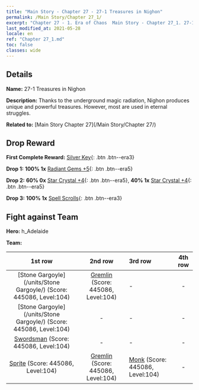 ```yaml
---
title: "Main Story - Chapter 27 - 27-1 Treasures in Nighon"
permalink: /Main Story/Chapter 27_1/
excerpt: "Chapter 27 - 1. Era of Chaos  Main Story - Chapter 27_1. 27-1 Treasures in Nighon"
last_modified_at: 2021-05-28
locale: en
ref: "Chapter 27_1.md"
toc: false
classes: wide
---
```


## Details

 **Name:** 27-1 Treasures in Nighon

 **Description:** Thanks to the underground magic radiation, Nighon produces unique and powerful treasures. However, most are used in eternal struggles.

 **Related to:** [Main Story Chapter 27](/Main Story/Chapter 27/)

## Drop Reward

 **First Complete Reward:** [Silver Key](/Items/con_693/){: .btn .btn--era3}

 **Drop 1:** **100% 1x** [Radiant Gems +5](/Items/mat_100/){: .btn .btn--era5}

 **Drop 2:** **60% 0x** [Star Crystal +4](/Items/mat_94/){: .btn .btn--era5}, **40% 1x** [Star Crystal +4](/Items/mat_94/){: .btn .btn--era5}

 **Drop 3:** **100% 1x** [Spell Scrolls](/Items/con_694/){: .btn .btn--era3}


## Fight against Team
 **Hero:** h_Adelaide

 **Team:**


  | 1st row | 2nd row | 3rd row | 4th row |
  |:----:|:----:|:----|:----:|
  | [Stone Gargoyle](/units/Stone Gargoyle/) (Score: 445086, Level:104)  | [Gremlin](/units/Gremlin/) (Score: 445086, Level:104)  | - | - |
  | [Stone Gargoyle](/units/Stone Gargoyle/) (Score: 445086, Level:104)  | - | - | - |
  | [Swordsman](/units/Swordsman/) (Score: 445086, Level:104)  | - | - | - |
  | [Sprite](/units/Sprite/) (Score: 445086, Level:104)  | [Gremlin](/units/Gremlin/) (Score: 445086, Level:104)  | [Monk](/units/Monk/) (Score: 445086, Level:104)  | - |


